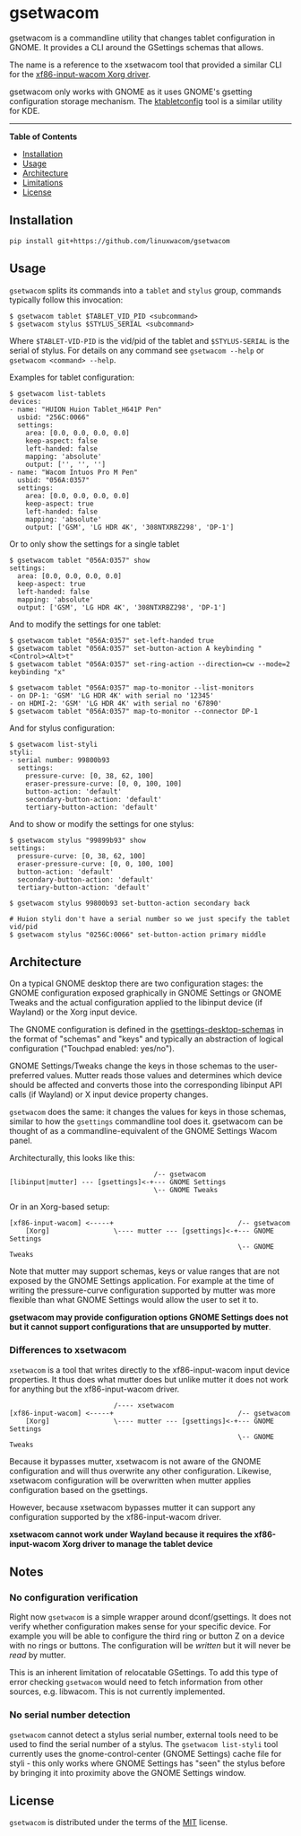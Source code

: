# gsetwacom

gsetwacom is a commandline utility that changes tablet configuration in
GNOME. It provides a CLI around the GSettings schemas that allows.

The name is a reference to the xsetwacom tool that provided a similar CLI
for the [xf86-input-wacom Xorg driver](https://github.com/linuxwacom/xf86-input-wacom).

gsetwacom only works with GNOME as it uses GNOME's gsetting configuration storage
mechanism. The [ktabletconfig](https://invent.kde.org/redstrate/ktabletconfig) tool is a
similar utility for KDE.

-----

**Table of Contents**

- [Installation](#installation)
- [Usage](#usage)
- [Architecture](#architecture)
- [Limitations](#notes)
- [License](#license)

## Installation

```console
pip install git+https://github.com/linuxwacom/gsetwacom
```

## Usage

`gsetwacom` splits its commands into a `tablet` and `stylus` group, commands typically
follow this invocation:
```
$ gsetwacom tablet $TABLET_VID_PID <subcommand>
$ gsetwacom stylus $STYLUS_SERIAL <subcommand>
```
Where `$TABLET-VID-PID` is the vid/pid of the tablet and `$STYLUS-SERIAL` is
the serial of stylus. For details on any command see `gsetwacom --help` or
`gsetwacom <command> --help`.

Examples for tablet configuration:
```
$ gsetwacom list-tablets
devices:
- name: "HUION Huion Tablet_H641P Pen"
  usbid: "256C:0066"
  settings:
    area: [0.0, 0.0, 0.0, 0.0]
    keep-aspect: false
    left-handed: false
    mapping: 'absolute'
    output: ['', '', '']
- name: "Wacom Intuos Pro M Pen"
  usbid: "056A:0357"
  settings:
    area: [0.0, 0.0, 0.0, 0.0]
    keep-aspect: true
    left-handed: false
    mapping: 'absolute'
    output: ['GSM', 'LG HDR 4K', '308NTXRBZ298', 'DP-1']
```
Or to only show the settings for a single tablet
```
$ gsetwacom tablet "056A:0357" show
settings:
  area: [0.0, 0.0, 0.0, 0.0]
  keep-aspect: true
  left-handed: false
  mapping: 'absolute'
  output: ['GSM', 'LG HDR 4K', '308NTXRBZ298', 'DP-1']
````
And to modify the settings for one tablet:
```
$ gsetwacom tablet "056A:0357" set-left-handed true
$ gsetwacom tablet "056A:0357" set-button-action A keybinding "<Control><Alt>t"
$ gsetwacom tablet "056A:0357" set-ring-action --direction=cw --mode=2 keybinding "x"

$ gsetwacom tablet "056A:0357" map-to-monitor --list-monitors
- on DP-1: 'GSM' 'LG HDR 4K' with serial no '12345'
- on HDMI-2: 'GSM' 'LG HDR 4K' with serial no '67890'
$ gsetwacom tablet "056A:0357" map-to-monitor --connector DP-1
```
And for stylus configuration:
```
$ gsetwacom list-styli
styli:
- serial number: 99800b93
  settings:
    pressure-curve: [0, 38, 62, 100]
    eraser-pressure-curve: [0, 0, 100, 100]
    button-action: 'default'
    secondary-button-action: 'default'
    tertiary-button-action: 'default'
```
And to show or modify the settings for one stylus:
```
$ gsetwacom stylus "99899b93" show
settings:
  pressure-curve: [0, 38, 62, 100]
  eraser-pressure-curve: [0, 0, 100, 100]
  button-action: 'default'
  secondary-button-action: 'default'
  tertiary-button-action: 'default'

$ gsetwacom stylus 99800b93 set-button-action secondary back

# Huion styli don't have a serial number so we just specify the tablet vid/pid
$ gsetwacom stylus "0256C:0066" set-button-action primary middle
```

## Architecture

On a typical GNOME desktop there are two configuration stages:
the GNOME configuration exposed graphically in GNOME Settings or GNOME Tweaks
and the actual configuration applied to the libinput device (if Wayland) or
the Xorg input device.

The GNOME configuration is defined in the
[gsettings-desktop-schemas](https://gitlab.gnome.org/GNOME/gsettings-desktop-schemas/)
in the format of "schemas" and "keys" and typically an abstraction of logical
configuration ("Touchpad enabled: yes/no").

GNOME Settings/Tweaks change the keys in those schemas to the user-preferred
values. Mutter reads those values and determines which device should be affected and
converts those into the corresponding libinput API calls (if Wayland) or X input device
property changes.

`gsetwacom` does the same: it changes the values for keys in those schemas,
similar to how the `gsettings` commandline tool does it.  gsetwacom can be thought
of as a commandline-equivalent of the GNOME Settings Wacom panel.

Architecturally, this looks like this:

```
                                    /-- gsetwacom
[libinput|mutter] --- [gsettings]<-+--- GNOME Settings
                                    \-- GNOME Tweaks
```
Or in an Xorg-based setup:

```
[xf86-input-wacom] <-----+                               /-- gsetwacom
    [Xorg]                \---- mutter --- [gsettings]<-+--- GNOME Settings
                                                         \-- GNOME Tweaks
```

Note that mutter may support schemas, keys or value ranges that are not exposed
by the GNOME Settings application. For example at the time of writing the
pressure-curve configuration supported by mutter was more flexible than what
GNOME Settings would allow the user to set it to.

**gsetwacom may provide configuration options GNOME Settings does not but it
cannot support configurations that are unsupported by mutter**.

### Differences to xsetwacom

`xsetwacom` is a tool that writes directly to the xf86-input-wacom input device
properties.  It thus does what mutter does but unlike mutter it does not work
for anything but the xf86-input-wacom driver.

```
                          /---- xsetwacom
[xf86-input-wacom] <-----+                               /-- gsetwacom
    [Xorg]                \---- mutter --- [gsettings]<-+--- GNOME Settings
                                                         \-- GNOME Tweaks
```

Because it bypasses mutter, xsetwacom is not aware of the GNOME configuration and
will thus overwrite any other configuration. Likewise, xsetwacom configuration
will be overwritten when mutter applies configuration based on the gsettings.

However, because xsetwacom bypasses mutter it can support any configuration
supported by the xf86-input-wacom driver.

**xsetwacom cannot work under Wayland because it requires the xf86-input-wacom
Xorg driver to manage the tablet device**


## Notes

### No configuration verification

Right now `gsetwacom` is a simple wrapper around dconf/gsettings. It does not verify whether
configuration makes sense for your specific device. For example you will be able to
configure the third ring or button Z on a device with no rings or buttons. The configuration
will be *written* but it will never be *read* by mutter.

This is an inherent limitation of relocatable GSettings. To add this type of error checking
`gsetwacom` would need to fetch information from other sources, e.g. libwacom. This is not
currently implemented.

### No serial number detection

`gsetwacom` cannot detect a stylus serial number, external tools need to be used to
find the serial number of a stylus. The `gsetwacom list-styli` tool currently uses
the gnome-control-center (GNOME Settings) cache file for styli - this only works
where GNOME Settings has "seen" the stylus before by bringing it into proximity
above the GNOME Settings window.

## License

`gsetwacom` is distributed under the terms of the [MIT](https://spdx.org/licenses/MIT.html) license.
